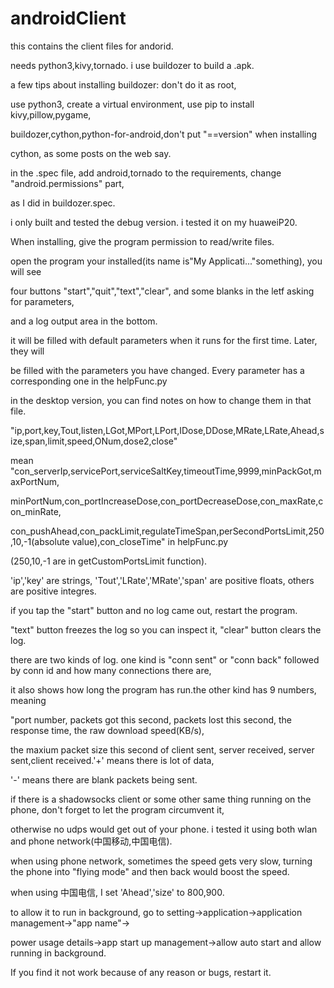 # androidClient

this contains the client files for andorid.

needs python3,kivy,tornado. i use buildozer to build a .apk.

a few tips about installing buildozer: don't do it as root,

use python3, create a virtual environment, use pip to install kivy,pillow,pygame,

buildozer,cython,python-for-android,don't put "==version" when installing

cython, as some posts on the web say.

in the .spec file, add android,tornado to the requirements, change "android.permissions" part,

as I did in buildozer.spec. 

i only built and tested the debug version. i tested it on my huaweiP20. 

When installing, give the program permission to read/write files.

open the program your installed(its name is"My Applicati..."something), you will see 

four buttons "start","quit","text","clear", and some blanks in the letf asking for parameters,

and a log output area in the bottom.

it will be filled with default parameters when it runs for the first time. Later, they will

be filled with the parameters you have changed. Every parameter has a corresponding one in the helpFunc.py

in the desktop version, you can find notes on how to change them in that file.

"ip,port,key,Tout,listen,LGot,MPort,LPort,IDose,DDose,MRate,LRate,Ahead,size,span,limit,speed,ONum,dose2,close"

mean "con_serverIp,servicePort,serviceSaltKey,timeoutTime,9999,minPackGot,maxPortNum,

minPortNum,con_portIncreaseDose,con_portDecreaseDose,con_maxRate,con_minRate,

con_pushAhead,con_packLimit,regulateTimeSpan,perSecondPortsLimit,250,10,-1(absolute value),con_closeTime" in helpFunc.py

(250,10,-1 are in getCustomPortsLimit function).

'ip','key' are strings, 'Tout','LRate','MRate','span' are positive floats, others are positive integres.

if you tap the "start" button and no log came out, restart the program.

"text" button freezes the log so you can inspect it, "clear" button clears the log.

there are two kinds of log. one kind is "conn sent" or "conn back" followed by conn id and how many connections there are,

it also shows how long the program has run.the other kind has 9 numbers, meaning 

"port number, packets got this second, packets lost this second, the response time, the raw download speed(KB/s),

the maxium packet size this second of client sent, server received, server sent,client received.'+' means there is lot of data,

'-' means there are blank packets being sent.

if there is a shadowsocks client or some other same thing running on the phone, don't forget to let the program circumvent it,

otherwise no udps would get out of your phone. i tested it using both wlan and phone network(中国移动,中国电信).

when using phone network, sometimes the speed gets very slow, turning the phone into "flying mode" and then back would boost the speed.

when using 中国电信, I set 'Ahead','size' to 800,900.

to allow it to run in background, go to setting->application->application management->"app name"->

power usage details->app start up management->allow auto start and allow running in background. 

If you find it not work because of any reason or bugs, restart it.

